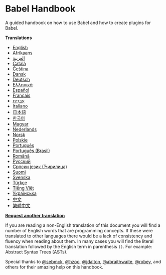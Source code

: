 # Babel Handbook

A guided handbook on how to use Babel and how to create plugins for Babel.

**Translations**

- [English](/translations/en/README.md)
- [Afrikaans](/translations/af/README.md)
- [العربية](translations/ar/README.md)
- [Català](translations/ca/README.md)
- [Čeština](translations/cs/README.md)
- [Dansk](translations/da/README.md)
- [Deutsch](translations/de/README.md)
- [Ελληνικά](translations/el/README.md)
- [Español](translations/es-ES/README.md)
- [Français](translations/fr/README.md)
- [עִברִית](translations/he/README.md)
- [Italiano](translations/it/README.md)
- [日本語](translations/ja/README.md)
- [한국어](translations/ko/README.md)
- [Magyar](translations/hu/README.md)
- [Nederlands](translations/nl/README.md)
- [Norsk](translations/no/README.md)
- [Polskie](translations/pl/README.md)
- [Português](translations/pt-PT/README.md)
- [Português (Brasil)](translations/pt-BR/README.md)
- [Română](translations/ro/README.md)
- [Русский](translations/ru/README.md)
- [Српски језик (Ћирилица)](translations/sr/README.md)
- [Suomi](translations/fi/README.md)
- [Svenska](translations/sv-SE/README.md)
- [Türkçe](translations/tr/README.md)
- [Tiếng Việt](translations/vi/README.md)
- [Українська](translations/uk/README.md)
- [中文](translations/zh-Hans/README.md)
- [繁體中文](translations/zh-Hant/README.md)

**[Request another translation](https://github.com/thejameskyle/babel-plugin-handbook/issues/new?title=Translation%20Request:%20[Please%20enter%20language%20here]&body=I%20am%20able%20to%20translate%20this%20language%20[yes/no])**

If you are reading a non-English translation of this document you will find a
number of English words that are programming concepts. If these were translated
to other languages there would be a lack of consistency and fluency when reading
about them. In many cases you will find the literal translation followed by the
English term in parenthesis `()`. For example: Abstract Syntax Trees (ASTs).

Special thanks to [@sebmck](https://github.com/sebmck/),
[@hzoo](https://github.com/hzoo),
[@jdalton](https://github.com/jdalton),
[@abraithwaite](https://github.com/abraithwaite),
[@robey](https://github.com/robey), and others for their
amazing help on this handbook.
